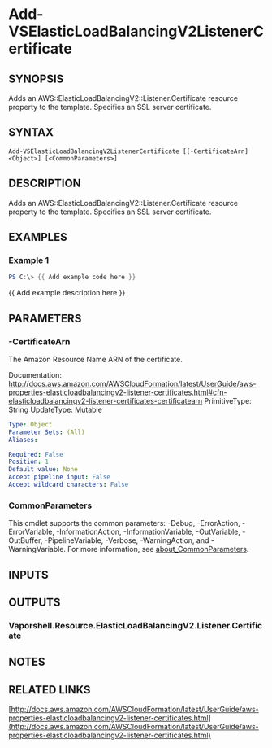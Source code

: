 # Add-VSElasticLoadBalancingV2ListenerCertificate

## SYNOPSIS
Adds an AWS::ElasticLoadBalancingV2::Listener.Certificate resource property to the template.
Specifies an SSL server certificate.

## SYNTAX

```
Add-VSElasticLoadBalancingV2ListenerCertificate [[-CertificateArn] <Object>] [<CommonParameters>]
```

## DESCRIPTION
Adds an AWS::ElasticLoadBalancingV2::Listener.Certificate resource property to the template.
Specifies an SSL server certificate.

## EXAMPLES

### Example 1
```powershell
PS C:\> {{ Add example code here }}
```

{{ Add example description here }}

## PARAMETERS

### -CertificateArn
The Amazon Resource Name ARN of the certificate.

Documentation: http://docs.aws.amazon.com/AWSCloudFormation/latest/UserGuide/aws-properties-elasticloadbalancingv2-listener-certificates.html#cfn-elasticloadbalancingv2-listener-certificates-certificatearn
PrimitiveType: String
UpdateType: Mutable

```yaml
Type: Object
Parameter Sets: (All)
Aliases:

Required: False
Position: 1
Default value: None
Accept pipeline input: False
Accept wildcard characters: False
```

### CommonParameters
This cmdlet supports the common parameters: -Debug, -ErrorAction, -ErrorVariable, -InformationAction, -InformationVariable, -OutVariable, -OutBuffer, -PipelineVariable, -Verbose, -WarningAction, and -WarningVariable. For more information, see [about_CommonParameters](http://go.microsoft.com/fwlink/?LinkID=113216).

## INPUTS

## OUTPUTS

### Vaporshell.Resource.ElasticLoadBalancingV2.Listener.Certificate
## NOTES

## RELATED LINKS

[http://docs.aws.amazon.com/AWSCloudFormation/latest/UserGuide/aws-properties-elasticloadbalancingv2-listener-certificates.html](http://docs.aws.amazon.com/AWSCloudFormation/latest/UserGuide/aws-properties-elasticloadbalancingv2-listener-certificates.html)

